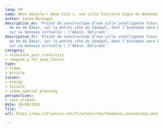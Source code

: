 ```yaml
---
lang: FR
name: Akon dévoile « Akon City », une ville futuriste digne du Wakanda
author: Sacha Montagut
description_en: 'Projet de construction d’une ville intelligente futuriste à une centaine
  de km de Dakar, sur la petite côte du Sénégal, dont l’économie sera basée uniquement
  sur sa monnaie virtuelle : l’Akoin. Délirant'
description_fr: 'Projet de construction d’une ville intelligente futuriste à une centaine
  de km de Dakar, sur la petite côte du Sénégal, dont l’économie sera basée uniquement
  sur sa monnaie virtuelle : l’Akoin. Délirant'
category:
- stimulate_your_creativity
- imagine_a_far_away_future
type:
- Video
- Article
issues:
- energy
- leisure
- urban_spatial_planning
perspectives:
- case_studies
date: 10/09/2020
file: ''
url: https://www.influencia.net/fr/actualites/tendance,innovations,akon-devoile-akon-city-ville-futuriste-digne-wakanda,10508.html

---
```

